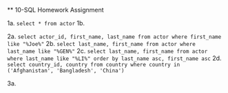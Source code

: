 ** 10-SQL Homework Assignment 

1a. `select * from actor`
1b. 

2a. `select actor_id, first_name, last_name from actor where first_name like "%Joe%"`
2b. `select last_name, first_name from actor where last_name like "%GEN%"`
2c. `select last_name, first_name from actor where last_name like "%LI%" order by last_name asc, first_name asc` 
2d. `select country_id, country from country where country in ('Afghanistan', 'Bangladesh', 'China')`

3a. 